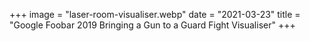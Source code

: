+++
image = "laser-room-visualiser.webp"
date = "2021-03-23"
title = "Google Foobar 2019 Bringing a Gun to a Guard Fight Visualiser"
+++
